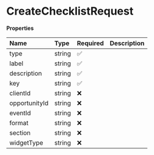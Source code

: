 # CreateChecklistRequest

**Properties**

| Name          | Type   | Required | Description |
| :------------ | :----- | :------- | :---------- |
| type          | string | ✅       |             |
| label         | string | ✅       |             |
| description   | string | ✅       |             |
| key           | string | ✅       |             |
| clientId      | string | ❌       |             |
| opportunityId | string | ❌       |             |
| eventId       | string | ❌       |             |
| format        | string | ❌       |             |
| section       | string | ❌       |             |
| widgetType    | string | ❌       |             |

<!-- This file was generated by liblab | https://liblab.com/ -->
